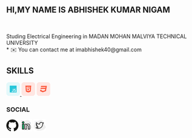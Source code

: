 ## HI,MY NAME IS ABHISHEK KUMAR NIGAM 


<br>
<p>
Studing Electrical Engineering in MADAN MOHAN MALVIYA TECHNICAL UNIVERSITY <br>
* ✉️ You can contact me at imabhishek40@gmail.com <mailto:"imabhishek40@gmail.com">

</p>

## SKILLS
<p align="left">
    <span>
        <a href="https://developer.mozilla.org/en-US/docs/Web/JavaScript" target="_blank" rel="noreferrer"><img src="./assets/javascript.png" width="36" height="36" alt="Javascript" /> 
        </a>
    </span>
    <span>
        <a href="https://developer.mozilla.org/en-US/docs/Glossary/HTML5" target="_blank" rel="noreferrer"><img src="./assets/html.png" width="36" height="36" alt="HTML5" /></a>
    </span>
    <span>
        <a href="https://www.w3.org/TR/CSS/#css" target="_blank" rel="noreferrer"><img src="./assets/css.png" width="36" height="36" alt="CSS3" /></a>
    </span>
</p>

### SOCIAL  
<p>
    <a href="https://github.com/akncodes/akncodes" target="_blank" rel="noreferrer"><img src="./assets/github (1).png" width="32" height="32" /></a>
    <a href="https://www.linkedin.com/in/abhishek-kumar-nigam-665925294/" target="_blank" rel="noreferrer"><img src="./assets/linkedin.png" width="32" height="32" /></a>
    <a href="https://twitter.com/AKnigam555" target="_blank" rel="noreferrer"><img src="./assets/twitter.png" width="32" height="32" >
    </a>
</p>













